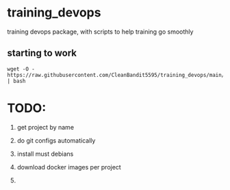 # training_devops
training devops package, with scripts to help training go smoothly

## starting to work 
```
wget -O -  https://raw.githubusercontent.com/CleanBandit5595/training_devops/main/get_project.sh | bash
```

# TODO: 

1. get project by name 

2. do git configs automatically

3. install must debians

4. download docker images per project 

5. 
